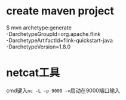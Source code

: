 # create maven project

  $ mvn archetype:generate                               
  -DarchetypeGroupId=org.apache.flink              
  -DarchetypeArtifactId=flink-quickstart-java      
  -DarchetypeVersion=1.8.0

# netcat工具
cmd键入`nc -L -p 9000 -v`启动在9000端口输入
